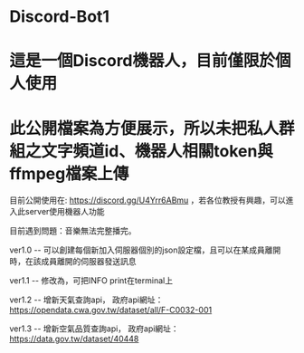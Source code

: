 # Discord-Bot1 


# 這是一個Discord機器人，目前僅限於個人使用



# 此公開檔案為方便展示，所以未把私人群組之文字頻道id、機器人相關token與ffmpeg檔案上傳


目前公開使用在: https://discord.gg/U4Yrr6ABmu
，若各位教授有興趣，可以進入此server使用機器人功能


目前遇到問題：音樂無法完整播完。


ver1.0 -- 可以創建每個新加入伺服器個別的json設定檔，且可以在某成員離開時，在該成員離開的伺服器發送訊息


ver1.1 -- 修改為，可把INFO print在terminal上

ver1.2 -- 增新天氣查詢api，
政府api網址：https://opendata.cwa.gov.tw/dataset/all/F-C0032-001

ver1.3 -- 增新空氣品質查詢api，
政府api網址：https://data.gov.tw/dataset/40448


